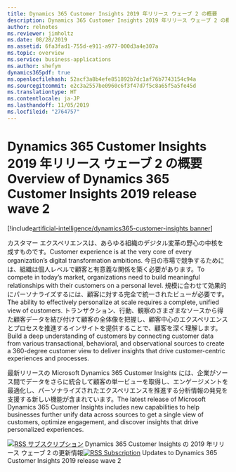 ```yaml
---
title: Dynamics 365 Customer Insights 2019 年リリース ウェーブ 2 の概要
description: Dynamics 365 Customer Insights 2019 年リリース ウェーブ 2 の概要
author: relnotes
ms.reviewer: jimholtz
ms.date: 08/28/2019
ms.assetid: 6fa3fad1-755d-e911-a977-000d3a4e307a
ms.topic: overview
ms.service: business-applications
ms.author: shefym
dynamics365pdf: true
ms.openlocfilehash: 52acf3a8b4efe851892b7dc1af76b7743154c94a
ms.sourcegitcommit: e2c3a2557be0960c6f3f47d7f5c8a65f5a5fe45d
ms.translationtype: HT
ms.contentlocale: ja-JP
ms.lasthandoff: 11/05/2019
ms.locfileid: "2764757"
---
```

# <a name="overview-of-dynamics-365-customer-insights-2019-release-wave-2"></a><span data-ttu-id="3d4ef-103">Dynamics 365 Customer Insights 2019 年リリース ウェーブ 2 の概要</span><span class="sxs-lookup"><span data-stu-id="3d4ef-103">Overview of Dynamics 365 Customer Insights 2019 release wave 2</span></span>
[!include[artificial-intelligence/dynamics365-customer-insights banner](../includes/artificial-intelligence/dynamics365-customer-insights.md)]

<!--overview start-->
<span data-ttu-id="3d4ef-104">カスタマー エクスペリエンスは、あらゆる組織のデジタル変革の野心の中核を成すものです。</span><span class="sxs-lookup"><span data-stu-id="3d4ef-104">Customer experience is at the very core of every organization’s digital transformation ambitions.</span></span> <span data-ttu-id="3d4ef-105">今日の市場で競争するためには、組織は個人レベルで顧客と有意義な関係を築く必要があります。</span><span class="sxs-lookup"><span data-stu-id="3d4ef-105">To compete in today’s market, organizations need to build meaningful relationships with their customers on a personal level.</span></span> <span data-ttu-id="3d4ef-106">規模に合わせて効果的にパーソナライズするには、顧客に対する完全で統一されたビューが必要です。</span><span class="sxs-lookup"><span data-stu-id="3d4ef-106">The ability to effectively personalize at scale requires a complete, unified view of customers.</span></span> <span data-ttu-id="3d4ef-107">トランザクション、行動、観察のさまざまなソースから得た顧客データを結び付けて顧客の全体像を把握し、顧客中心のエクスペリエンスとプロセスを推進するインサイトを提供することで、顧客を深く理解します。</span><span class="sxs-lookup"><span data-stu-id="3d4ef-107">Build a deep understanding of customers by connecting customer data from various transactional, behavioral, and observational sources to create a 360-degree customer view to deliver insights that drive customer-centric experiences and processes.</span></span> 

<span data-ttu-id="3d4ef-108">最新リリースの Microsoft Dynamics 365 Customer Insights には、企業がソース間でデータをさらに統合して顧客の単一ビューを取得し、エンゲージメントを最適化し、パーソナライズされたエクスペリエンスを推進する分析情報の発見を支援する新しい機能が含まれています。</span><span class="sxs-lookup"><span data-stu-id="3d4ef-108">The latest release of Microsoft Dynamics 365 Customer Insights includes new capabilities to help businesses further unify data across sources to get a single view of customers, optimize engagement, and discover insights that drive personalized experiences.</span></span>

<span data-ttu-id="3d4ef-109">[![RSS サブスクリプション](/dynamics365-release-plan/media/feed-icon.png "RSS サブスクリプション")](https://docs.microsoft.com/api/search/rss?locale=en-us&$filter=scopes%2Fany(t%3A%20t%20eq%20%27\dynamics365-customer-insights-192%27)) Dynamics 365 Customer Insights の 2019 年リリース ウェーブ 2 の更新情報</span><span class="sxs-lookup"><span data-stu-id="3d4ef-109">[![RSS Subscription](/dynamics365-release-plan/media/feed-icon.png "RSS Subscription")](https://docs.microsoft.com/api/search/rss?locale=en-us&$filter=scopes%2Fany(t%3A%20t%20eq%20%27\dynamics365-customer-insights-192%27)) Updates to Dynamics 365 Customer Insights 2019 release wave 2</span></span>
<!--overview end-->